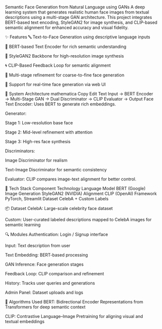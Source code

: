 Semantic Face Generation from Natural Language using GANs
A deep learning system that generates realistic human face images from textual descriptions using a multi-stage GAN architecture. This project integrates BERT-based text encoding, StyleGAN2 for image synthesis, and CLIP-based semantic alignment for enhanced accuracy and visual fidelity.

✨ Features
🔤 Text-to-Face Generation using descriptive language inputs

🧠 BERT-based Text Encoder for rich semantic understanding

🎨 StyleGAN2 Backbone for high-resolution image synthesis

🌀 CLIP-Based Feedback Loop for semantic alignment

🧪 Multi-stage refinement for coarse-to-fine face generation

📁 Support for real-time face generation via web UI

🧱 System Architecture
mathematica
Copy
Edit
Text Input → BERT Encoder → Multi-Stage GAN → Dual Discriminator → CLIP Evaluator → Output Face
Text Encoder: Uses BERT to generate rich embeddings.

Generator:

Stage 1: Low-resolution base face

Stage 2: Mid-level refinement with attention

Stage 3: High-res face synthesis

Discriminators:

Image Discriminator for realism

Text-Image Discriminator for semantic consistency

Evaluator: CLIP compares image-text alignment for better control.

🧰 Tech Stack
Component	Technology
Language Model	BERT (Google)
Image Generation	StyleGAN2 (NVIDIA)
Alignment	CLIP (OpenAI)
Framework	PyTorch, Streamlit
Dataset	CelebA + Custom Labels

📦 Dataset
CelebA: Large-scale celebrity face dataset

Custom: User-curated labeled descriptions mapped to CelebA images for semantic learning

🔍 Modules
Authentication: Login / Signup interface

Input: Text description from user

Text Embedding: BERT-based processing

GAN Inference: Face generation stages

Feedback Loop: CLIP comparison and refinement

History: Tracks user queries and generations

Admin Panel: Dataset uploads and logs

🧪 Algorithms Used
BERT: Bidirectional Encoder Representations from Transformers for deep semantic context

CLIP: Contrastive Language–Image Pretraining for aligning visual and textual embeddings
